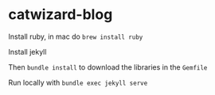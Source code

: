 # catwizard-blog

Install ruby, in mac do `brew install ruby`

Install jekyll

Then `bundle install` to download the libraries in the `Gemfile`

Run locally with `bundle exec jekyll serve`
